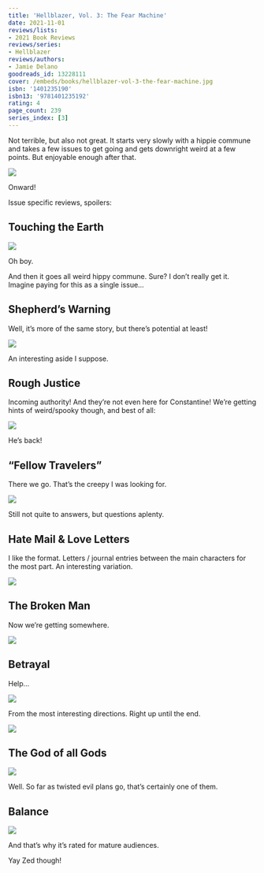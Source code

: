```yaml
---
title: 'Hellblazer, Vol. 3: The Fear Machine'
date: 2021-11-01
reviews/lists:
- 2021 Book Reviews
reviews/series:
- Hellblazer
reviews/authors:
- Jamie Delano
goodreads_id: 13228111
cover: /embeds/books/hellblazer-vol-3-the-fear-machine.jpg
isbn: '1401235190'
isbn13: '9781401235192'
rating: 4
page_count: 239
series_index: [3]
---
```

Not terrible, but also not great. It starts very slowly with a hippie commune and takes a few issues to get going and gets downright weird at a few points. But enjoyable enough after that.

![](/embeds/books/attachments/hellblazer-3-344b01.png)

Onward!

Issue specific reviews, spoilers:

## Touching the Earth

![](/embeds/books/attachments/hellblazer-3-84c319.png)

Oh boy.

And then it goes all weird hippy commune. Sure? I don’t really get it. Imagine paying for this as a single issue…

## Shepherd’s Warning

Well, it’s more of the same story, but there’s potential at least!

![](/embeds/books/attachments/hellblazer-3-fd2189.png)

An interesting aside I suppose.

## Rough Justice

Incoming authority! And they’re not even here for Constantine! We’re getting hints of weird/spooky though, and best of all:

![](/embeds/books/attachments/hellblazer-3-e79025.png)

He’s back!

## “Fellow Travelers”

There we go. That’s the creepy I was looking for.

![](/embeds/books/attachments/hellblazer-3-55f61f.png)

Still not quite to answers, but questions aplenty.

## Hate Mail & Love Letters

I like the format. Letters / journal entries between the main characters for the most part. An interesting variation.

![](/embeds/books/attachments/hellblazer-3-6d41ce.png)

## The Broken Man

Now we’re getting somewhere.

![](/embeds/books/attachments/hellblazer-3-9a5db6.png)

## Betrayal

Help…

![](/embeds/books/attachments/hellblazer-3-f24327.png)

From the most interesting directions. Right up until the end.

![](/embeds/books/attachments/hellblazer-3-32d8f4.png)

## The God of all Gods

![](/embeds/books/attachments/hellblazer-3-714932.png)

Well. So far as twisted evil plans go, that’s certainly one of them.

## Balance

![](/embeds/books/attachments/hellblazer-3-e9f9b1.png)

And that’s why it’s rated for mature audiences.

Yay Zed though!